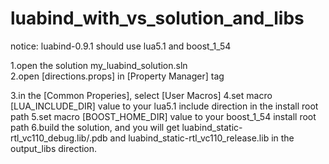 # luabind_with_vs_solution_and_libs

notice: luabind-0.9.1 should use lua5.1 and boost_1_54

1.open the solution my_luabind_solution.sln<br/>
2.open [directions.props] in [Property Manager] tag

3.in the [Common Properies], select [User Macros]
4.set macro [LUA_INCLUDE_DIR] value to your lua5.1 include direction in the install root path
5.set macro [BOOST_HOME_DIR] value to your boost_1_54 install root path
6.build the solution, and you will 
  get luabind_static-rtl_vc110_debug.lib/.pdb
  and luabind_static-rtl_vc110_release.lib
  in the output_libs direction.
